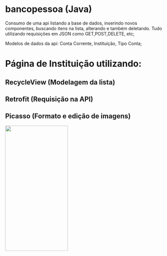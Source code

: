 # bancopessoa (Java)
Consumo de uma api listando a base de dados, inserindo novos componentes, buscando itens na lista, alterando e também deletando. Tudo utilizando requisições em JSON como GET,POST,DELETE, etc;

Modelos de dados da api: Conta Corrente, Instituição, Tipo Conta;

# Página de Instituição utilizando: 
## RecycleView (Modelagem da lista)
## Retrofit (Requisição na API)
## Picasso (Formato e edição de imagens)
<img src="https://user-images.githubusercontent.com/45596679/51554437-73cab600-1e5c-11e9-8516-95f931f022c6.jpg" width="200" height="400">
